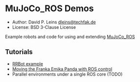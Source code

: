 # MuJoCo_ROS Demos

* Author: David P. Leins <dleins@techfak.de>
* License: BSD 3-Clause License

Example robots and code for using and extending [MuJoCo\_ROS](https://github.com/DavidPL1/mujoco_ros_pkgs.git)

## Tutorials

- [RRBot example](rrbot_example/)
- [Moving the Franka Emika Panda with ROS control](panda_ros_control)
- Parallel environments under a single ROS core (TODO)
